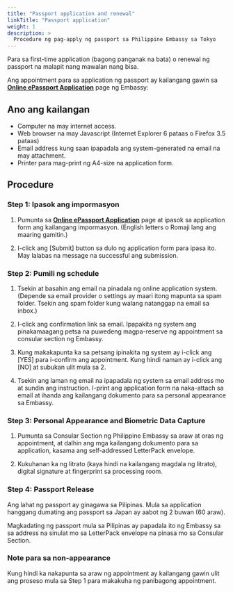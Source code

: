 ```yaml
---
title: "Passport application and renewal"
linkTitle: "Passport application"
weight: 1
description: >
  Procedure ng pag-apply ng passport sa Philippine Embassy sa Tokyo
---
```

Para sa first-time application (bagong panganak na bata) o renewal ng passport na malapit nang mawalan nang bisa.

Ang appointment para sa application ng passport ay kailangang gawin sa **[Online ePassport Application](https://tokyo.philembassy.net/pponline/)** page ng Embassy:

## Ano ang kailangan

* Computer na may internet access.
* Web browser na may Javascript (Internet Explorer 6 pataas o Firefox 3.5 pataas)
* Email address kung saan ipapadala ang system-generated na email na may attachment.
* Printer para mag-print ng A4-size na application form.

## Procedure

### **Step 1**: Ipasok ang impormasyon

1. Pumunta sa **[Online ePassport Application](https://tokyo.philembassy.net/pponline/)** page at ipasok sa application form ang kailangang impormasyon. (English letters o Romaji lang ang maaring gamitin.)

2. I-click ang [Submit] button sa dulo ng application form para ipasa ito. May lalabas na message na successful ang submission.

### **Step 2**: Pumili ng schedule

1. Tsekin at basahin ang email na pinadala ng online application system. (Depende sa email provider o settings ay maari itong mapunta sa spam folder. Tsekin ang spam folder kung walang natanggap na email sa inbox.)

2. I-click ang confirmation link sa email. Ipapakita ng system ang pinakamaagang petsa na puwedeng magpa-reserve ng appointment sa consular section ng Embassy.

3. Kung makakapunta ka sa petsang ipinakita ng system ay i-click ang [YES] para i-confirm ang appointment. Kung hindi naman ay i-click ang [NO] at subukan ulit mula sa 2.

4. Tsekin ang laman ng email na ipapadala ng system sa email address mo at sundin ang instruction. I-print ang application form na naka-attach sa email at ihanda ang kailangang dokumento  para sa personal appearance sa Embassy.

### **Step 3**: Personal Appearance and Biometric Data Capture

1. Pumunta sa Consular Section ng Philippine Embassy sa araw at oras ng appointment, at dalhin ang mga kailangang dokumento para sa application, kasama ang self-addressed LetterPack envelope.

2. Kukuhanan ka ng litrato (kaya hindi na kailangang magdala ng litrato), digital signature at fingerprint sa processing room.
            
### **Step 4**: Passport Release

Ang lahat ng passport ay ginagawa sa Pilipinas. Mula sa application hanggang dumating ang passport sa Japan ay aabot ng 2 buwan (60 araw).

Magkadating ng passport mula sa Pilipinas ay papadala ito ng Embassy sa sa address na sinulat mo sa LetterPack envelope na pinasa mo sa Consular Section.

### Note para sa non-appearance

Kung hindi ka nakapunta sa araw ng appointment ay kailangang gawin ulit ang proseso mula sa Step 1 para makakuha ng panibagong appointment.
